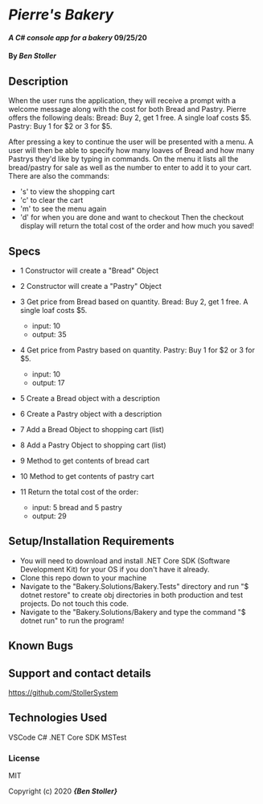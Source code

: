 # _Pierre's Bakery_

#### _A C# console app for a bakery_ 09/25/20

#### By _**Ben Stoller**_

## Description

When the user runs the application, they will receive a prompt with a welcome message along with the cost for both Bread and Pastry.
Pierre offers the following deals:
Bread: Buy 2, get 1 free. A single loaf costs $5.
Pastry: Buy 1 for \$2 or 3 for $5.

After pressing a key to continue the user will be presented with a menu.
A user will then be able to specify how many loaves of Bread and how many Pastrys they'd like by typing in commands. 
On the menu it lists all the bread/pastry for sale as well as the number to enter to add it to your cart. 
There are also the commands:
* 's' to view the shopping cart 
* 'c' to clear the cart
* 'm' to see the menu again
* 'd' for when you are done and want to checkout 
Then the checkout display will return the total cost of the order and how much you saved! 

## Specs

* 1 Constructor will create a "Bread" Object

* 2 Constructor will create a "Pastry" Object 

* 3 Get price from Bread based on quantity. Bread: Buy 2, get 1 free. A single loaf costs $5.
  * input: 10
  * output: 35

* 4 Get price from Pastry based on quantity. Pastry: Buy 1 for $2 or 3 for $5.
  * input: 10
  * output: 17

* 5 Create a Bread object with a description 

* 6 Create a Pastry object with a description 

* 7 Add a Bread Object to shopping cart (list)

* 8 Add a Pastry Object to shopping cart (list)

* 9 Method to get contents of bread cart 

* 10 Method to get contents of pastry cart 

* 11 Return the total cost of the order:
    * input: 5 bread and 5 pastry
    * output: 29

## Setup/Installation Requirements

* You will need to download and install .NET Core SDK (Software Development Kit) for your OS if you don't have it already.
* Clone this repo down to your machine 
* Navigate to the "Bakery.Solutions/Bakery.Tests" directory and run "$ dotnet restore" to create obj directories in both production and test projects. Do not touch this code.
* Navigate to the "Bakery.Solutions/Bakery and type the command "$ dotnet run" to run the program!


## Known Bugs



## Support and contact details

https://github.com/StollerSystem

## Technologies Used

VSCode
C#
.NET Core SDK
MSTest


### License

MIT

Copyright (c) 2020 **_{Ben Stoller}_**


